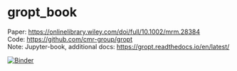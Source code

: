 # gropt_book
Paper: https://onlinelibrary.wiley.com/doi/full/10.1002/mrm.28384 <br> 
Code: https://github.com/cmr-group/gropt <br> 
Note: Jupyter-book, additional docs: https://gropt.readthedocs.io/en/latest/

[![Binder](https://mybinder.org/badge_logo.svg)](https://mybinder.org/v2/gh/Notebook-Factory/gropt_book/main?filepath=python%2Finteractive_figures.ipynb)

